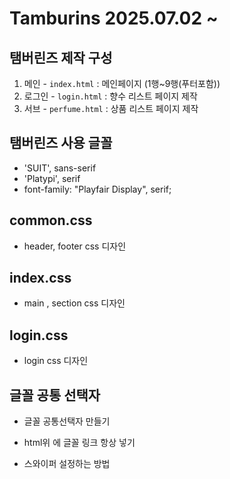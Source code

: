 # Tamburins 2025.07.02 ~ 
## 탬버린즈 제작 구성
1. 메인 - `index.html` : 메인페이지 (1행~9행(푸터포함))
2. 로그인 - `login.html` : 향수 리스트 페이지 제작 
3. 서브 - `perfume.html` : 상품 리스트 페이지 제작

## 탬버린즈 사용 글꼴 
* 'SUIT', sans-serif
* 'Platypi', serif
* font-family: "Playfair Display", serif;

## common.css 
* header, footer css 디자인

## index.css 
* main , section css 디자인 

## login.css
* login css 디자인

## 글꼴 공통 선택자 
* 글꼴 공통선택자 만들기 
* html위 에 글꼴 링크 항상 넣기 

* 스와이퍼 설정하는 방법
<!-- <전체부모>
        <제목부모>
            제목링크
            제목링크
        </제목부모>
        <내용부모>
            <제목1에 대한 내용부모>
                <div class="swiper" id="hand_swiper">
                    
                    <div class="swiper-wrapper"> 필수
                        <div class="swiper-slide slide1">내용</div>
                        <div class="swiper-slide slide2">slide2</div>
                        <div class="swiper-slide slide3">slide3</div>
                    </div>
                </div>
                <스와이프 이전다음 버튼>
                <스와이프 스크롤바>
            </제목1에 대한 내용부모>
            <제목2에 대한 내용부모>
                <스와이프>
                </스와이프>
                <스와이프 이전다음 버튼>
                <스와이프 스크롤바>
            </제목2에 대한 내용부모>
        </내용부모>
</전체부모> -->